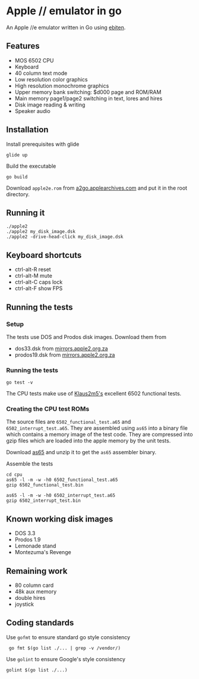# Apple // emulator in go

An Apple //e emulator written in Go using [ebiten](https://github.com/hajimehoshi/ebiten).

## Features

* MOS 6502 CPU
* Keyboard
* 40 column text mode
* Low resolution color graphics
* High resolution monochrome graphics
* Upper memory bank switching: $d000 page and ROM/RAM
* Main memory page1/page2 switching in text, lores and hires
* Disk image reading & writing
* Speaker audio

## Installation

Install prerequisites with glide

    glide up

Build the executable

    go build

Download `apple2e.rom` from
[a2go.applearchives.com](http://a2go.applearchives.com/roms/) and put it in the root directory.

## Running it

    ./apple2
    ./apple2 my_disk_image.dsk
    ./apple2 -drive-head-click my_disk_image.dsk

## Keyboard shortcuts

* ctrl-alt-R reset
* ctrl-alt-M mute
* ctrl-alt-C caps lock
* ctrl-alt-F show FPS

## Running the tests
### Setup

The tests use DOS and Prodos disk images. Download them from

* dos33.dsk from [mirrors.apple2.org.za](https://mirrors.apple2.org.za/ftp.apple.asimov.net/images/masters/DOS33_blank_with_integer_basic.DSK)
* prodos19.dsk from [mirrors.apple2.org.za](https://mirrors.apple2.org.za/ftp.apple.asimov.net/images/masters/prodos/ProDOS_1_9.dsk)

### Running the tests

    go test -v

The CPU tests make use of [Klaus2m5's](https://github.com/Klaus2m5/6502_65C02_functional_tests)
 excellent 6502 functional tests.

### Creating the CPU test ROMs

The source files are `6502_functional_test.a65` and `6502_interrupt_test.a65`. They are assembled using `as65` into a binary file which contains a memory image of the test code. They are compressed into gzip files which are loaded into the apple memory by the unit tests. 

Download [as65](http://www.kingswood-consulting.co.uk/assemblers/as65_142.zip) and unzip it to get the `as65` assembler binary.

Assemble the tests

    cd cpu
    as65 -l -m -w -h0 6502_functional_test.a65
    gzip 6502_functional_test.bin

    as65 -l -m -w -h0 6502_interrupt_test.a65
    gzip 6502_interrupt_test.bin


## Known working disk images
* DOS 3.3
* Prodos 1.9
* Lemonade stand
* Montezuma's Revenge

## Remaining work

* 80 column card
* 48k aux memory
* double hires
* joystick

## Coding standards

Use `gofmt` to ensure standard go style consistency

     go fmt $(go list ./... | grep -v /vendor/)

Use `golint` to ensure Google's style consistency

    golint $(go list ./...)
